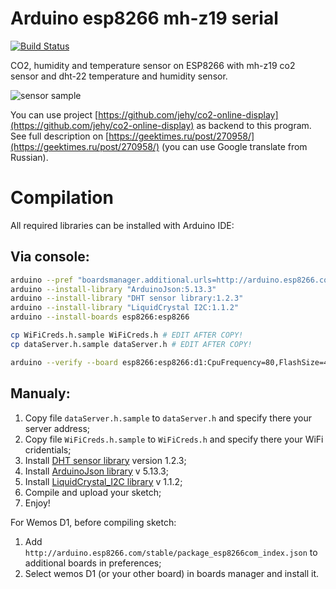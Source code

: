 # Arduino esp8266 mh-z19 serial

[![Build Status](https://travis-ci.org/jehy/arduino-esp8266-mh-z19-serial.svg?branch=master)](https://travis-ci.org/jehy/arduino-esp8266-mh-z19-serial)

CO2, humidity and temperature sensor on ESP8266 with mh-z19 co2 sensor and dht-22 temperature and humidity sensor.

![sensor sample](https://github.com/jehy/arduino-esp8266-mh-z19-serial/raw/master/sensor.jpg)

You can use project [https://github.com/jehy/co2-online-display](https://github.com/jehy/co2-online-display) as backend to this program.
See full description on [https://geektimes.ru/post/270958/](https://geektimes.ru/post/270958/) (you can use Google translate from Russian).

# Compilation

All required libraries can be installed with Arduino IDE:

## Via console:

```bash
arduino --pref "boardsmanager.additional.urls=http://arduino.esp8266.com/stable/package_esp8266com_index.json" --save-prefs
arduino --install-library "ArduinoJson:5.13.3"
arduino --install-library "DHT sensor library:1.2.3"
arduino --install-library "LiquidCrystal I2C:1.1.2"
arduino --install-boards esp8266:esp8266

cp WiFiCreds.h.sample WiFiCreds.h # EDIT AFTER COPY!
cp dataServer.h.sample dataServer.h # EDIT AFTER COPY!

arduino --verify --board esp8266:esp8266:d1:CpuFrequency=80,FlashSize=4M3M arduino-esp8266-mh-z19-serial.ino

```

## Manualy:

1. Copy file `dataServer.h.sample` to `dataServer.h` and specify there your server address;
2. Copy file `WiFiCreds.h.sample` to `WiFiCreds.h` and specify there your WiFi cridentials;
3. Install [DHT sensor library](https://github.com/adafruit/DHT-sensor-library) version 1.2.3; 
4. Install [ArduinoJson library](https://arduinojson.org/) v 5.13.3;
5. Install [LiquidCrystal_I2C library](https://github.com/marcoschwartz/LiquidCrystal_I2C) v 1.1.2;
7. Compile and upload your sketch;
8. Enjoy!

For Wemos D1, before compiling sketch:

1. Add `http://arduino.esp8266.com/stable/package_esp8266com_index.json` to additional boards in preferences;
2. Select wemos D1 (or your other board) in boards manager and install it.
